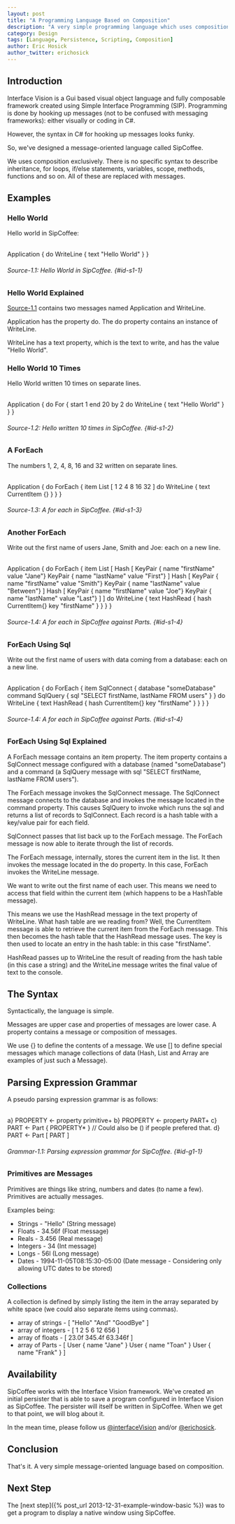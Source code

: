 ```yaml
---
layout: post
title: "A Programming Language Based on Composition"
description: "A very simple programming language which uses composition exclusively."
category: Design
tags: [Language, Persistence, Scripting, Composition]
author: Eric Hosick
author_twitter: erichosick
---
```


## Introduction

Interface Vision is a Gui based visual object language and fully composable framework created using Simple Interface Programming (SIP). Programming is done by hooking up messages (not to be confused with messaging frameworks): either visually or coding in C#.

However, the syntax in C# for hooking up messages looks funky.

So, we've designed a message-oriented language called SipCoffee.

We uses composition exclusively. There is no specific syntax to describe inheritance, for loops, if/else statements, variables, scope, methods, functions and so on. All of these are replaced with messages.

## Examples

### Hello World

Hello world in SipCoffee:

<div id='id-s1-1-top'>&nbsp;</div>
    Application {
      do WriteLine { text "Hello World" }
    }

###### Source-1.1: Hello World in SipCoffee. {#id-s1-1}

### Hello World Explained

[Source-1.1](#id-s1-1-top) contains two messages named Application and WriteLine. 

Application has the property do. The do property contains an instance of WriteLine.

WriteLine has a text property, which is the text to write, and has the value "Hello World".

### Hello World 10 Times

Hello World written 10 times on separate lines.

<div id='id-s1-2-top'>&nbsp;</div>
    Application {
      do For { start 1 end 20 by 2 
        do WriteLine { text "Hello World" }
      }
    }

###### Source-1.2: Hello written 10 times in SipCoffee. {#id-s1-2}

### A ForEach

The numbers 1, 2, 4, 8, 16 and 32 written on separate lines.

<div id='id-s1-3-top'>&nbsp;</div>
    Application {
      do ForEach {
        item List [ 1 2 4 8 16 32 ]
        do WriteLine { text CurrentItem {} }
      }
    }

###### Source-1.3: A for each in SipCoffee. {#id-s1-3}

### Another ForEach

Write out the first name of users Jane, Smith and Joe: each on a new line.

<div id='id-s1-4-top'>&nbsp;</div>
    Application {
      do ForEach {
        item List [
          Hash [
            KeyPair { name "firstName" value "Jane"}
            KeyPair { name "lastName" value "First"}
          ]
          Hash [
            KeyPair { name "firstName" value "Smith"}
            KeyPair { name "lastName" value "Between"}
          ]
          Hash [
            KeyPair { name "firstName" value "Joe"}
            KeyPair { name "lastName" value "Last"}
          ]
        ]
        do WriteLine {
          text HashRead { hash CurrentItem{} key "firstName" }
        }
      }
    }

###### Source-1.4: A for each in SipCoffee against Parts. {#id-s1-4}

### ForEach Using Sql

Write out the first name of users with data coming from a database: each on a new line.

<div id='id-s1-4-top'>&nbsp;</div>
    Application {
      do ForEach {
        item SqlConnect {
          database "someDatabase"
          command SqlQuery {
            sql "SELECT firstName, lastName FROM users"
          }
        }
        do WriteLine {
          text HashRead { hash CurrentItem{} key "firstName" }
        }
      }
    }

###### Source-1.4: A for each in SipCoffee against Parts. {#id-s1-4}

### ForEach Using Sql Explained

A ForEach message contains an item property. The item property contains a SqlConnect message configured with a database (named "someDatabase") and a command (a SqlQuery message with sql "SELECT firstName, lastName FROM users").

The ForEach message invokes the SqlConnect message. The SqlConnect message connects to the database and invokes the message located in the command property. This causes SqlQuery to invoke which runs the sql and returns a list of records to SqlConnect. Each record is a hash table with a key/value pair for each field.

SqlConnect passes that list back up to the ForEach message. The ForEach message is now able to iterate through the list of records.

The ForEach message, internally, stores the current item in the list. It then invokes the message located in the do property. In this case, ForEach invokes the WriteLine message.

We want to write out the first name of each user. This means we need to access that field within the current item (which happens to be a HashTable message).

This means we use the HashRead message in the text property of WriteLine. What hash table are we reading from? Well, the CurrentItem message is able to retrieve the current item from the ForEach message. This then becomes the hash table that the HashRead message uses. The key is then used to locate an entry in the hash table: in this case "firstName".

HashRead passes up to WriteLine the result of reading from the hash table (in this case a string) and the WriteLine message writes the final value of text to the console.

## The Syntax

Syntactically, the language is simple.

Messages are upper case and properties of messages are lower case. A property contains a message or composition of messages.

We use {} to define the contents of a message. We use [] to define special messages which manage collections of data (Hash, List and Array are examples of just such a Message).

## Parsing Expression Grammar

A pseudo parsing expression grammar is as follows:
  
<div id='id-g1-1-top'>&nbsp;</div>
    a} PROPERTY <- property primitive+
    b} PROPERTY <- property PART+
    c} PART <- Part { PROPERTY* } // Could also be () if people prefered that.
    d} PART <- Part [ PART ]

###### Grammar-1.1: Parsing expression grammar for SipCoffee. {#id-g1-1}

### Primitives are Messages

Primitives are things like string, numbers and dates (to name a few). Primitives are actually messages.

Examples being:

* Strings - "Hello" (String message)
* Floats - 34.56f (Float message)
* Reals - 3.456 (Real message)
* Integers - 34 (Int message)
* Longs - 56l (Long message)
* Dates - 1994-11-05T08:15:30-05:00 (Date message - Considering only allowing UTC dates to be stored)

### Collections

A collection is defined by simply listing the item in the array separated by white space (we could also separate items using commas).

* array of strings - [ "Hello" "And" "GoodBye" ]
* array of integers - [ 1 2 5 6 12 656 ]
* array of floats - [ 23.0f 345.4f 63.346f ]
* array of Parts - [ User { name "Jane" } User { name "Toan" } User { name "Frank" } ]

## Availability

SipCoffee works with the Interface Vision framework. We've created an initial persister that is able to save a program configured in Interface Vision as SipCoffee. The persister will itself be written in SipCoffee. When we get to that point, we will blog about it.

In the mean time, please follow us [@interfaceVision](http://www.twitter.com/interfaceVision) and/or [@erichosick](http://www.twitter.com/erichosick).

## Conclusion

That's it. A very simple message-oriented language based on composition.

## Next Step

The [next step]({% post_url 2013-12-31-example-window-basic %}) was to get a program to display a native window using SipCoffee.


